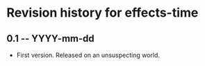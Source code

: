 # Revision history for effects-time

## 0.1 -- YYYY-mm-dd

* First version. Released on an unsuspecting world.

